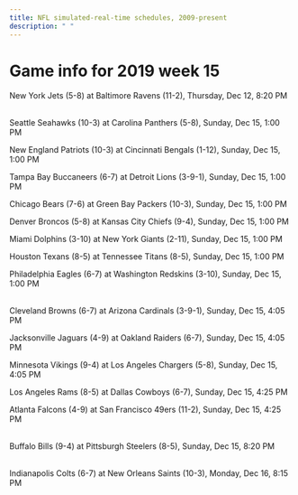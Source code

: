 ```yaml
---
title: NFL simulated-real-time schedules, 2009-present
description: " "
---
```


# Game info for 2019 week 15

New York Jets (5-8) at Baltimore Ravens (11-2), Thursday, Dec 12, 8:20 PM

<br/>Seattle Seahawks (10-3) at Carolina Panthers (5-8), Sunday, Dec 15, 1:00 PM

New England Patriots (10-3) at Cincinnati Bengals (1-12), Sunday, Dec 15, 1:00 PM

Tampa Bay Buccaneers (6-7) at Detroit Lions (3-9-1), Sunday, Dec 15, 1:00 PM

Chicago Bears (7-6) at Green Bay Packers (10-3), Sunday, Dec 15, 1:00 PM

Denver Broncos (5-8) at Kansas City Chiefs (9-4), Sunday, Dec 15, 1:00 PM

Miami Dolphins (3-10) at New York Giants (2-11), Sunday, Dec 15, 1:00 PM

Houston Texans (8-5) at Tennessee Titans (8-5), Sunday, Dec 15, 1:00 PM

Philadelphia Eagles (6-7) at Washington Redskins (3-10), Sunday, Dec 15, 1:00 PM

<br/>Cleveland Browns (6-7) at Arizona Cardinals (3-9-1), Sunday, Dec 15, 4:05 PM

Jacksonville Jaguars (4-9) at Oakland Raiders (6-7), Sunday, Dec 15, 4:05 PM

Minnesota Vikings (9-4) at Los Angeles Chargers (5-8), Sunday, Dec 15, 4:05 PM

Los Angeles Rams (8-5) at Dallas Cowboys (6-7), Sunday, Dec 15, 4:25 PM

Atlanta Falcons (4-9) at San Francisco 49ers (11-2), Sunday, Dec 15, 4:25 PM

<br/>Buffalo Bills (9-4) at Pittsburgh Steelers (8-5), Sunday, Dec 15, 8:20 PM

<br/>Indianapolis Colts (6-7) at New Orleans Saints (10-3), Monday, Dec 16, 8:15 PM

